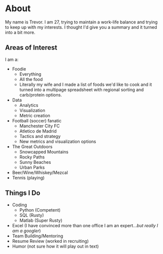 # About

My name is Trevor. I am 27, trying to maintain a work-life balance and trying to keep up with my interests. I thought I'd give you a summary and it turned into a bit more.

## Areas of Interest
I am a:
- Foodie
  - Everything
  - All the food
  - Literally my wife and I made a list of foods we'd like to cook and it turned into a multipage spreadsheet with regional sorting and carb/protein options.
- Data
  - Analytics
  - Visualization
  - Metric creation
- Football (soccer) fanatic
  - Manchester City FC
  - Atletico de Madrid
  - Tactics and strategy
  - New metrics and visualization options
- The Great Outdoors
  - Snowcapped Mountains
  - Rocky Paths
  - Sunny Beaches
  - Urban Parks
- Beer/Wine/Whiskey/Mezcal
- Tennis (playing)
  
## Things I Do
- Coding
  - Python (Competent)
  - SQL (Rusty)
  - Matlab (Super Rusty)
- Excel (I have convinced more than one office I am an expert..._but really I am a googler_)
- Team Building/Mentoring
- Resume Review (worked in recruiting)
- Humor (not sure how it will play out in text)
